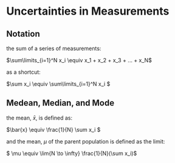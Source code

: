 
# Uncertainties in Measurements


## Notation

the sum of a series of measurements:


$\sum\limits_{i=1}^N x_i \equiv x_1 + x_2 + x_3 + ... + x_N$

as a shortcut:

$\sum x_i \equiv \sum\limits_{i=1}^N x_i $



## Medean, Median, and Mode



the mean, $\bar{x}$, is defined as:

$\bar{x} \equiv \frac{1}{N} \sum x_i $


and the mean, $\mu$ of the parent population is defined as the limit:

$ \mu \equiv \lim{N \to \infty} \frac{1}{N}(\sum x_i)$
